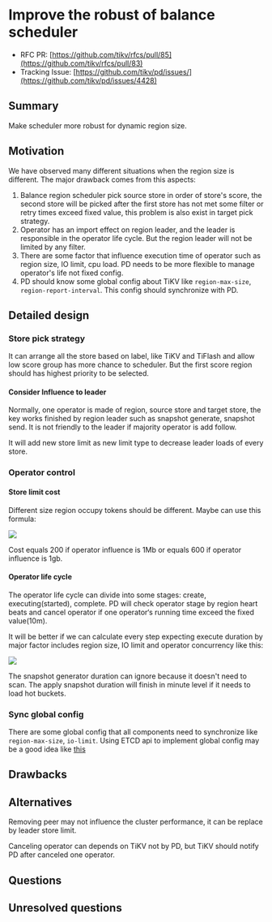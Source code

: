 # Improve the robust of balance scheduler

- RFC PR: [https://github.com/tikv/rfcs/pull/85](https://github.com/tikv/rfcs/pull/83)
- Tracking Issue: [https://github.com/tikv/pd/issues/](https://github.com/tikv/pd/issues/4428)

## Summary

Make scheduler more robust for dynamic region size.

## Motivation

We have observed many different situations when the region size is different. The major drawback comes from this aspects:

1. Balance region scheduler pick source store in order of store's score, the second store will be picked after the first store has not met some filter or retry times exceed fixed value, this problem is also exist in target pick strategy.
2. Operator has an import effect on region leader, and the leader is responsible in the operator life cycle. But the region leader will not be limited by any filter.
3. There are some factor that influence execution time of operator such as region size, IO limit, cpu load. PD needs to be more flexible to manage operator's life not fixed config.
4. PD should know some global config about TiKV like `region-max-size`, `region-report-interval`. This config should synchronize with PD.

## Detailed design

### Store pick strategy

It can arrange all the store based on label, like TiKV and TiFlash and allow low score group has more chance to scheduler. But the first score region should has highest priority to be selected.

#### Consider Influence to leader

Normally, one operator is made of region, source store and target store, the key works finished by region leader such as snapshot generate, snapshot send. It is not friendly to the leader if majority operator is add follow.

It will add new store limit as new limit type to decrease leader loads of every store.

### Operator control

#### Store limit cost

Different size region occupy tokens should be different. Maybe can use this formula:

![](https://latex.codecogs.com/gif.image?\dpi{200}&space;\bg_white&space;Influence=\sum_{i=0}^{j}step_{i}.Influence&space;\newline&space;Cost&space;=&space;200*ln{\frac{region_{size}}{100KiB}})

Cost equals 200 if operator influence is 1Mb or equals 600 if operator influence is 1gb.

#### Operator life cycle

The operator life cycle can divide into some stages: create, executing(started), complete. PD will check operator stage by region heart beats and cancel operator if one operator‘s running time exceed the fixed value(10m).

It will be better if we can calculate every step expecting execute duration by major factor includes region size, IO limit and operator concurrency like this:

![](https://latex.codecogs.com/gif.image?\dpi{200}&space;\bg_white&space;V=\frac{io_limit}{sending_{count}+receiving_{count}}=\frac{100Mb/s}{3+3}=16.7Mb/s\newline&space;T_{transfer}=\frac{10Gb}{16.7Mb/s}=598s\newline&space;T_{total}=T_{generator}+T_{transfer}+T_{apply})

The snapshot generator duration can ignore because it doesn't need to scan. The apply snapshot duration will finish in minute level if it needs to load hot buckets.

### Sync global config

There are some global config that all components need to synchronize like `region-max-size`, `io-limit`. Using ETCD api to implement global config may be a good idea like [this](<[https://github.com/pingcap/tidb/pull/31010/files](https://github.com/pingcap/tidb/pull/31010/files)>)

## Drawbacks

## Alternatives

Removing peer may not influence the cluster performance, it can be replace by leader store limit.

Canceling operator can depends on TiKV not by PD, but TiKV should notify PD after canceled one operator.

## Questions

## Unresolved questions
